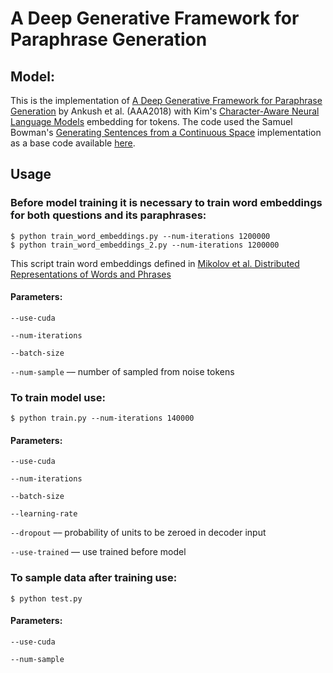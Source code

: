 # A Deep Generative Framework for Paraphrase Generation

## Model:
This is the implementation of [A Deep Generative Framework for Paraphrase Generation](https://arxiv.org/pdf/1709.05074) by Ankush et al. (AAA2018) with Kim's [Character-Aware Neural Language Models](https://arxiv.org/abs/1508.06615) embedding for tokens. The code used the Samuel Bowman's [Generating Sentences from a Continuous Space](https://arxiv.org/abs/1511.06349#) implementation as a base code available [here](https://github.com/kefirski/pytorch_RVAE).



## Usage
### Before model training it is necessary to train word embeddings for both questions and its paraphrases:
```
$ python train_word_embeddings.py --num-iterations 1200000
$ python train_word_embeddings_2.py --num-iterations 1200000
```

This script train word embeddings defined in [Mikolov et al. Distributed Representations of Words and Phrases](https://arxiv.org/abs/1310.4546)

#### Parameters:
`--use-cuda`

`--num-iterations`

`--batch-size`

`--num-sample` –– number of sampled from noise tokens


### To train model use:
```
$ python train.py --num-iterations 140000
```

#### Parameters:
`--use-cuda`

`--num-iterations`

`--batch-size`

`--learning-rate`

`--dropout` –– probability of units to be zeroed in decoder input

`--use-trained` –– use trained before model

### To sample data after training use:
```
$ python test.py
```
#### Parameters:
`--use-cuda`

`--num-sample`

